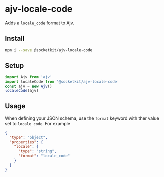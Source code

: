 # ajv-locale-code

Adds a `locale_code` format to [Ajv](https://ajv.js.org).

## Install

```bash
npm i --save @socketkit/ajv-locale-code
```

## Setup

```javascript
import Ajv from 'ajv'
import localeCode from '@socketkit/ajv-locale-code'
const ajv = new Ajv()
localeCode(ajv)
```

## Usage

When defining your JSON schema, use the `format` keyword with ther value set to `locale_code`. For example

```json
{
  "type": "object",
  "properties": {
    "locale": {
      "type": "string",
      "format": "locale_code"
    }
  }
}
```
